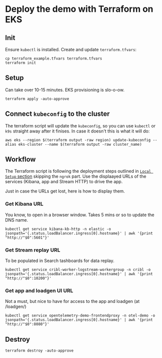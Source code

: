 # Deploy the demo with Terraform on EKS

## Init
Ensure `kubectl` is installed. Create and update `terraform.tfvars`:
```
cp terraform_example.tfvars terraform.tfvars
terraform init
```

## Setup
Can take over 10-15 minutes. EKS provisioning is slo-o-ow.
```
terraform apply -auto-approve
```

## Connect `kubeconfig` to the cluster
The terraform script will update the `kubeconfig`, so you can use `kubectl` or `k9s` straight away after it finises. In case it doesn't this is what it will do:
```
aws eks --region $(terraform output -raw region) update-kubeconfig --alias eks-cluster --name $(terraform output -raw cluster_name)
```

## Workflow
The Terraform script is following the deployment steps outlined in [`Local Setup` section](../../README.md) skipping the `ngrok` part. Use the displaayed URLs of the services (Kibana, app and Stream HTTP) to drive the app.

Just in case the URLs get lost, here is how to display them.

### Get Kibana URL
You know, to open in a browser window. Takes 5 mins or so to update the DNS name.
```
kubectl get service kibana-kb-http -n elastic -o jsonpath='{.status.loadBalancer.ingress[0].hostname}' | awk '{print "http://"$0":5601"}'
```

### Get Stream replay URL
To be populated in Search tashboards for data replay.
```
kubectl get service cribl-worker-logstream-workergroup -n cribl -o jsonpath='{.status.loadBalancer.ingress[0].hostname}' | awk '{print "http://"$0":10200"}'
```

### Get app and loadgen UI URL 
Not a must, but nice to have for access to the app and loadgen (at /loadgen/)
```
kubectl get service opentelemetry-demo-frontendproxy -n otel-demo -o jsonpath='{.status.loadBalancer.ingress[0].hostname}' | awk '{print "http://"$0":8080"}'
```

## Destroy
```
terraform destroy -auto-approve
```
